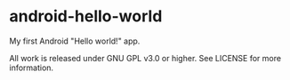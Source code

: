# android-hello-world
My first Android "Hello world!" app.

All work is released under GNU GPL v3.0 or higher. See LICENSE for more information.
